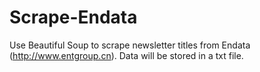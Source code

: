 # Scrape-Endata
Use Beautiful Soup to scrape newsletter titles from Endata (http://www.entgroup.cn). Data will be stored in a txt file.
